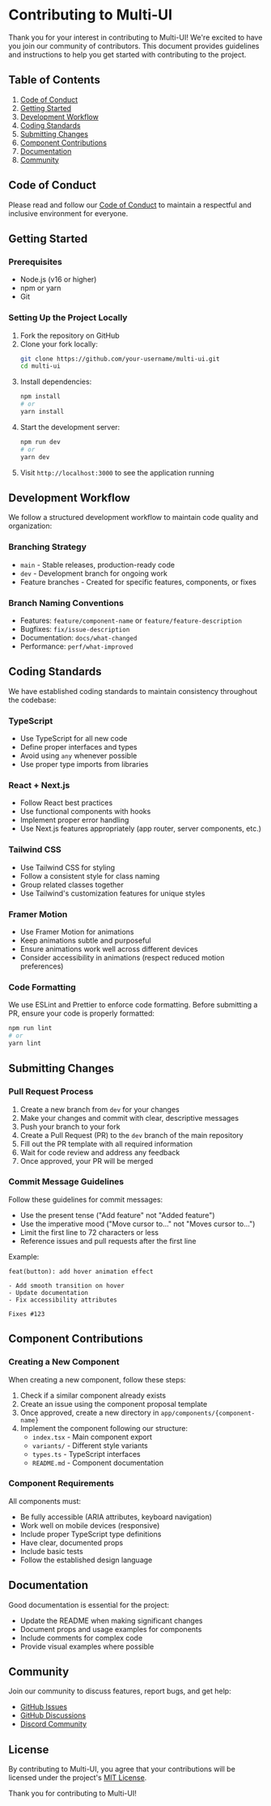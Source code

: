 # Contributing to Multi-UI

Thank you for your interest in contributing to Multi-UI! We're excited to have you join our community of contributors. This document provides guidelines and instructions to help you get started with contributing to the project.

## Table of Contents

1. [Code of Conduct](#code-of-conduct)
2. [Getting Started](#getting-started)
3. [Development Workflow](#development-workflow)
4. [Coding Standards](#coding-standards)
5. [Submitting Changes](#submitting-changes)
6. [Component Contributions](#component-contributions)
7. [Documentation](#documentation)
8. [Community](#community)

## Code of Conduct

Please read and follow our [Code of Conduct](https://github.com/om0852/multi-ui/blob/main/CODE_OF_CONDUCT.md) to maintain a respectful and inclusive environment for everyone.

## Getting Started

### Prerequisites

- Node.js (v16 or higher)
- npm or yarn
- Git

### Setting Up the Project Locally

1. Fork the repository on GitHub
2. Clone your fork locally:
   ```bash
   git clone https://github.com/your-username/multi-ui.git
   cd multi-ui
   ```
3. Install dependencies:
   ```bash
   npm install
   # or
   yarn install
   ```
4. Start the development server:
   ```bash
   npm run dev
   # or
   yarn dev
   ```
5. Visit `http://localhost:3000` to see the application running

## Development Workflow

We follow a structured development workflow to maintain code quality and organization:

### Branching Strategy

- `main` - Stable releases, production-ready code
- `dev` - Development branch for ongoing work
- Feature branches - Created for specific features, components, or fixes

### Branch Naming Conventions

- Features: `feature/component-name` or `feature/feature-description`
- Bugfixes: `fix/issue-description`
- Documentation: `docs/what-changed`
- Performance: `perf/what-improved`

## Coding Standards

We have established coding standards to maintain consistency throughout the codebase:

### TypeScript

- Use TypeScript for all new code
- Define proper interfaces and types
- Avoid using `any` whenever possible
- Use proper type imports from libraries

### React + Next.js

- Follow React best practices
- Use functional components with hooks
- Implement proper error handling
- Use Next.js features appropriately (app router, server components, etc.)

### Tailwind CSS

- Use Tailwind CSS for styling
- Follow a consistent style for class naming
- Group related classes together
- Use Tailwind's customization features for unique styles

### Framer Motion

- Use Framer Motion for animations
- Keep animations subtle and purposeful
- Ensure animations work well across different devices
- Consider accessibility in animations (respect reduced motion preferences)

### Code Formatting

We use ESLint and Prettier to enforce code formatting. Before submitting a PR, ensure your code is properly formatted:

```bash
npm run lint
# or
yarn lint
```

## Submitting Changes

### Pull Request Process

1. Create a new branch from `dev` for your changes
2. Make your changes and commit with clear, descriptive messages
3. Push your branch to your fork
4. Create a Pull Request (PR) to the `dev` branch of the main repository
5. Fill out the PR template with all required information
6. Wait for code review and address any feedback
7. Once approved, your PR will be merged

### Commit Message Guidelines

Follow these guidelines for commit messages:

- Use the present tense ("Add feature" not "Added feature")
- Use the imperative mood ("Move cursor to..." not "Moves cursor to...")
- Limit the first line to 72 characters or less
- Reference issues and pull requests after the first line

Example:
```
feat(button): add hover animation effect

- Add smooth transition on hover
- Update documentation
- Fix accessibility attributes

Fixes #123
```

## Component Contributions

### Creating a New Component

When creating a new component, follow these steps:

1. Check if a similar component already exists
2. Create an issue using the component proposal template
3. Once approved, create a new directory in `app/components/{component-name}`
4. Implement the component following our structure:
   - `index.tsx` - Main component export
   - `variants/` - Different style variants
   - `types.ts` - TypeScript interfaces
   - `README.md` - Component documentation

### Component Requirements

All components must:

- Be fully accessible (ARIA attributes, keyboard navigation)
- Work well on mobile devices (responsive)
- Include proper TypeScript type definitions
- Have clear, documented props
- Include basic tests
- Follow the established design language

## Documentation

Good documentation is essential for the project:

- Update the README when making significant changes
- Document props and usage examples for components
- Include comments for complex code
- Provide visual examples where possible

## Community

Join our community to discuss features, report bugs, and get help:

- [GitHub Issues](https://github.com/om0852/multi-ui/issues)
- [GitHub Discussions](https://github.com/om0852/multi-ui/discussions)
- [Discord Community](https://discord.gg/multi-ui)

## License

By contributing to Multi-UI, you agree that your contributions will be licensed under the project's [MIT License](https://github.com/om0852/multi-ui/blob/main/LICENSE).

Thank you for contributing to Multi-UI! 